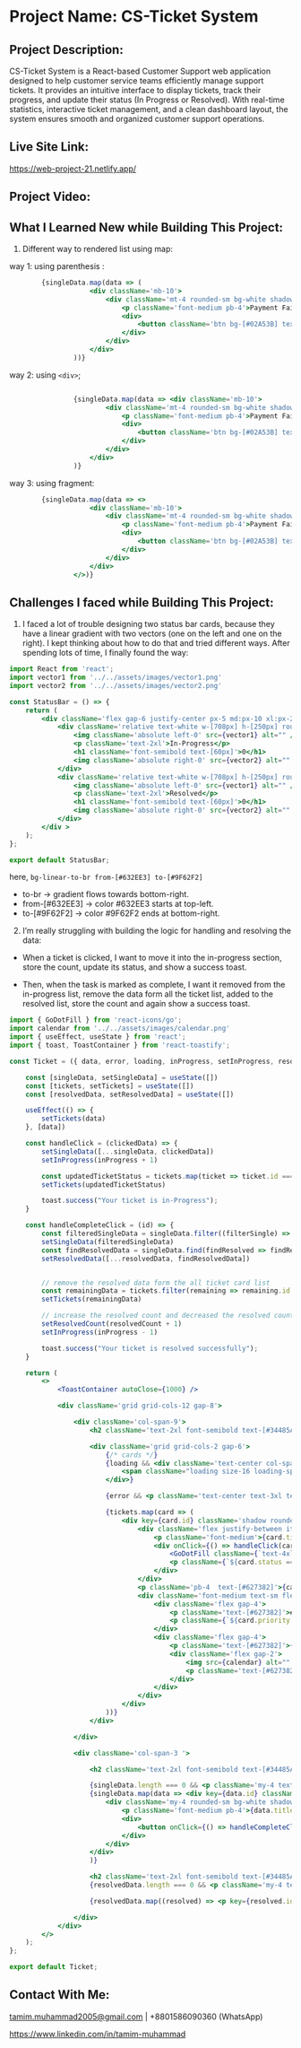 # Project Name: CS-Ticket System

## Project Description:  
CS-Ticket System is a React-based Customer Support web application designed to help customer service teams efficiently manage support tickets. It provides an intuitive interface to display tickets, track their progress, and update their status (In Progress or Resolved). With real-time statistics, interactive ticket management, and a clean dashboard layout, the system ensures smooth and organized customer support operations.

## Live Site Link:

https://web-project-21.netlify.app/

## Project Video:

## What I Learned New while Building This Project:
1. Different way to rendered list using map: 

way 1: using parenthesis :

```jsx
        {singleData.map(data => (
                    <div className='mb-10'>
                        <div className='mt-4 rounded-sm bg-white shadow p-4'>
                            <p className='font-medium pb-4'>Payment Failed - Card Declined</p>
                            <div>
                                <button className='btn bg-[#02A53B] text-white w-full'>Complete</button>
                            </div>
                        </div>
                    </div>
                ))}
```

way 2: using `<div>`;

```jsx

                {singleData.map(data => <div className='mb-10'>
                        <div className='mt-4 rounded-sm bg-white shadow p-4'>
                            <p className='font-medium pb-4'>Payment Failed - Card Declined</p>
                            <div>
                                <button className='btn bg-[#02A53B] text-white w-full'>Complete</button>
                            </div>
                        </div>
                    </div>
                )}
```

way 3: using fragment: 

```jsx
        {singleData.map(data => <>
                    <div className='mb-10'>
                        <div className='mt-4 rounded-sm bg-white shadow p-4'>
                            <p className='font-medium pb-4'>Payment Failed - Card Declined</p>
                            <div>
                                <button className='btn bg-[#02A53B] text-white w-full'>Complete</button>
                            </div>
                        </div>
                    </div>
                </>)}
```


## Challenges I faced while Building This Project:
1. I faced a lot of trouble designing two status bar cards, because they have a linear gradient with two vectors (one on the left and one on the right). I kept thinking about how to do that and tried different ways. After spending lots of time, I finally found the way:

```jsx
import React from 'react';
import vector1 from '../../assets/images/vector1.png'
import vector2 from '../../assets/images/vector2.png'

const StatusBar = () => {
    return (
        <div className='flex gap-6 justify-center px-5 md:px-10 xl:px-20'>
            <div className='relative text-white w-[708px] h-[250px] rounded-lg flex flex-col justify-center items-center bg-linear-to-br from-[#632EE3] to-[#9F62F2]'>
                <img className='absolute left-0' src={vector1} alt="" />
                <p className='text-2xl'>In-Progress</p>
                <h1 className='font-semibold text-[60px]'>0</h1>
                <img className='absolute right-0' src={vector2} alt="" />
            </div>
            <div className='relative text-white w-[708px] h-[250px] rounded-lg flex flex-col justify-center items-center bg-linear-to-br from-[#54CF68] to-[#00827A]'>
                <img className='absolute left-0' src={vector1} alt="" />
                <p className='text-2xl'>Resolved</p>
                <h1 className='font-semibold text-[60px]'>0</h1>
                <img className='absolute right-0' src={vector2} alt="" />
            </div>
        </div >
    );
};

export default StatusBar;
```
here,
`bg-linear-to-br from-[#632EE3] to-[#9F62F2]`
- to-br → gradient flows towards bottom-right.
- from-[#632EE3] → color #632EE3 starts at top-left.
- to-[#9F62F2] → color #9F62F2 ends at bottom-right.

2. I’m really struggling with building the logic for handling and resolving the data: 
- When a ticket is clicked, I want to move it into the in-progress section, store the count, update its status, and show a success toast.

- Then, when the task is marked as complete, I want it removed from the in-progress list, remove the data form all the ticket list, added to the resolved list, store the count and again show a success toast.

```jsx
import { GoDotFill } from 'react-icons/go';
import calendar from '../../assets/images/calendar.png'
import { useEffect, useState } from 'react';
import { toast, ToastContainer } from 'react-toastify';

const Ticket = ({ data, error, loading, inProgress, setInProgress, resolvedCount, setResolvedCount }) => {

    const [singleData, setSingleData] = useState([])
    const [tickets, setTickets] = useState([])
    const [resolvedData, setResolvedData] = useState([])

    useEffect(() => {
        setTickets(data)
    }, [data])

    const handleClick = (clickedData) => {
        setSingleData([...singleData, clickedData])
        setInProgress(inProgress + 1)

        const updatedTicketStatus = tickets.map(ticket => ticket.id === clickedData.id ? { ...ticket, status: "in-Progress" } : ticket)
        setTickets(updatedTicketStatus)

        toast.success("Your ticket is in-Progress");
    }

    const handleCompleteClick = (id) => {
        const filteredSingleData = singleData.filter((filterSingle) => filterSingle.id !== id)
        setSingleData(filteredSingleData)
        const findResolvedData = singleData.find(findResolved => findResolved.id === id)
        setResolvedData([...resolvedData, findResolvedData])


        // remove the resolved data form the all ticket card list
        const remainingData = tickets.filter(remaining => remaining.id !== id)
        setTickets(remainingData)

        // increase the resolved count and decreased the resolved count
        setResolvedCount(resolvedCount + 1)
        setInProgress(inProgress - 1)

        toast.success("Your ticket is resolved successfully");
    }

    return (
        <>
            <ToastContainer autoClose={1000} />

            <div className='grid grid-cols-12 gap-8'>

                <div className='col-span-9'>
                    <h2 className='text-2xl font-semibold text-[#34485A] pb-4'>Customer Tickets</h2>

                    <div className='grid grid-cols-2 gap-6'>
                        {/* cards */}
                        {loading && <div className='text-center col-span-2'>
                            <span className="loading size-16 loading-spinner"></span>
                        </div>}

                        {error && <p className='text-center text-3xl text-red-500'>{error.message}</p>}

                        {tickets.map(card => (
                            <div key={card.id} className='shadow rounded-sm bg-white p-4'>
                                <div className='flex justify-between items-center pb-2'>
                                    <p className='font-medium'>{card.title}</p>
                                    <div onClick={() => handleClick(card)} className={`flex items-center justify-center text-center px-3 py-1 rounded-[400px] ${card.status === "Open" ? "bg-[#B9F8CF]" : "bg-[#F8F3B9]"} cursor-pointer`}>
                                        <GoDotFill className={`text-4xl ${card.status === "Open" ? "text-[#02A53B]" : "text-[#FEBB0C]"}  text-center`} />
                                        <p className={`${card.status === "Open" ? "text-[#0B5E06]" : "text-[#FEBB0C]"} font-medium text-center`}>{card.status}</p>
                                    </div>
                                </div>
                                <p className='pb-4  text-[#627382]'>{card.description}</p>
                                <div className='font-medium text-sm flex justify-between'>
                                    <div className='flex gap-4'>
                                        <p className='text-[#627382]'>#100{card.id}</p>
                                        <p className={`${card.priority === "High" && "text-[#F83044]" || card.priority === "Low" && "text-[#02A53B]" || card.priority === "Medium" && "text-[#FEBB0C]"} `}>{card.priority}</p>
                                    </div>
                                    <div className='flex gap-4'>
                                        <p className='text-[#627382]'>{card.customer}</p>
                                        <div className='flex gap-2'>
                                            <img src={calendar} alt="" />
                                            <p className='text-[#627382]'>{card.createdAt}</p>
                                        </div>
                                    </div>
                                </div>
                            </div>
                        ))}
                    </div>

                </div>

                <div className='col-span-3 '>

                    <h2 className='text-2xl font-semibold text-[#34485A]'>Task Status</h2>

                    {singleData.length === 0 && <p className='my-4 text-[#627382]'>Select a ticket to add to Task Status</p>}
                    {singleData.map(data => <div key={data.id} className=''>
                        <div className='my-4 rounded-sm bg-white shadow p-4'>
                            <p className='font-medium pb-4'>{data.title}</p>
                            <div>
                                <button onClick={() => handleCompleteClick(data.id)} className='btn bg-[#02A53B] text-white w-full'>Complete</button>
                            </div>
                        </div>
                    </div>
                    )}

                    <h2 className='text-2xl font-semibold text-[#34485A]'>Resolved Task</h2>
                    {resolvedData.length === 0 && <p className='my-4 text-[#627382]'>No resolved tasks yet.</p>}

                    {resolvedData.map((resolved) => <p key={resolved.id} className='mt-4 px-4 py-5 bg-[#E0E7FF] rounded-sm font-medium shadow'>{resolved.title}</p>)}

                </div>
            </div>
        </>
    );
};

export default Ticket;
```

## Contact With Me: 

tamim.muhammad2005@gmail.com | +8801586090360 (WhatsApp)  

https://www.linkedin.com/in/tamim-muhammad
